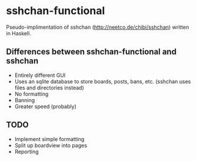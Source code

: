 # sshchan-functional
Pseudo-implimentation of sshchan (http://neetco.de/chibi/sshchan) written in Haskell.

## Differences between sshchan-functional and sshchan
* Entirely different GUI
* Uses an sqlite database to store boards, posts, bans, etc. (sshchan uses files and directories instead)
* No formatting 
* Banning
* Greater speed (probably)

## TODO
* Implement simple formatting 
* Split up boardview into pages
* Reporting
